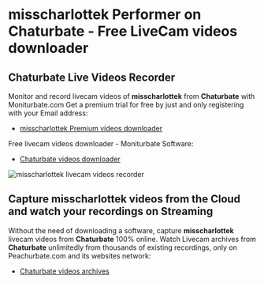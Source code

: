 # misscharlottek Performer on Chaturbate - Free LiveCam videos downloader

## Chaturbate Live Videos Recorder

Monitor and record livecam videos of **misscharlottek** from **Chaturbate** with Moniturbate.com
Get a premium trial for free by just and only registering with your Email address:
* [misscharlottek Premium videos downloader](https://moniturbate.com/request-demo-licence-key.html)

Free livecam videos downloader - Moniturbate Software:
* [Chaturbate videos downloader](https://moniturbate.com/moniturbate-download-software.html)

![misscharlottek livecam videos recorder](https://peachurnet.com/templates/moniturbate-software.png)


## Capture misscharlottek videos from the Cloud and watch your recordings on Streaming

Without the need of downloading a software, capture **misscharlottek** livecam videos from **Chaturbate** 100% online.
Watch Livecam archives from **Chaturbate** unlimitedly from thousands of existing recordings, only on Peachurbate.com and its websites network:
* [Chaturbate videos archives](https://peachurnet.com/)